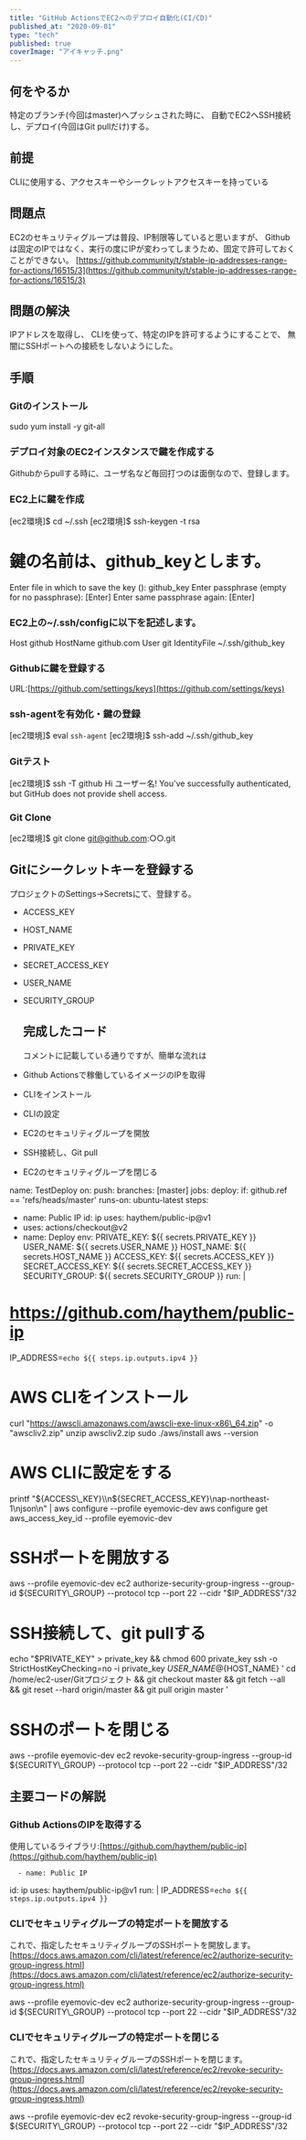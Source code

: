 ```yaml
---
title: "GitHub ActionsでEC2へのデプロイ自動化(CI/CD)"
published_at: "2020-09-01"
type: "tech"
published: true
coverImage: "アイキャッチ.png"
---
```


## 何をやるか

特定のブランチ(今回はmaster)へプッシュされた時に、 自動でEC2へSSH接続し、デプロイ(今回はGit pullだけ)する。

## 前提

CLIに使用する、アクセスキーやシークレットアクセスキーを持っている

## 問題点

EC2のセキュリティグループは普段、IP制限等していると思いますが、 Githubは固定のIPではなく、実行の度にIPが変わってしまうため、固定で許可しておくことができない。 [https://github.community/t/stable-ip-addresses-range-for-actions/16515/3](https://github.community/t/stable-ip-addresses-range-for-actions/16515/3)

## 問題の解決

IPアドレスを取得し、 CLIを使って、特定のIPを許可するようにすることで、 無闇にSSHポートへの接続をしないようにした。

## 手順

### Gitのインストール

sudo yum install -y  git-all

### デプロイ対象のEC2インスタンスで鍵を作成する

Githubからpullする時に、ユーザ名など毎回打つのは面倒なので、登録します。

### EC2上に鍵を作成

\[ec2環境\]$ cd ~/.ssh
\[ec2環境\]$ ssh-keygen -t rsa
# 鍵の名前は、github\_keyとします。
Enter file in which to save the key (): github\_key
Enter passphrase (empty for no passphrase): \[Enter\]
Enter same passphrase again: \[Enter\]

### EC2上の~/.ssh/configに以下を記述します。

Host github
HostName github.com
User git
IdentityFile ~/.ssh/github\_key

### Githubに鍵を登録する

URL:[https://github.com/settings/keys](https://github.com/settings/keys)

### ssh-agentを有効化・鍵の登録

\[ec2環境\]$ eval `ssh-agent`
\[ec2環境\]$ ssh-add ~/.ssh/github\_key

### Gitテスト

\[ec2環境\]$ ssh -T github
Hi ユーザー名! You've successfully authenticated, but GitHub does not provide shell access.

### Git Clone

\[ec2環境\]$ git clone git@github.com:○○.git

## Gitにシークレットキーを登録する

プロジェクトのSettings→Secretsにて、登録する。

- ACCESS\_KEY
- HOST\_NAME
- PRIVATE\_KEY
- SECRET\_ACCESS\_KEY
- USER\_NAME
- SECURITY\_GROUP
    
    ## 完成したコード
    
    コメントに記載している通りですが、簡単な流れは
    
- Github Actionsで稼働しているイメージのIPを取得
    
- CLIをインストール
- CLIの設定
- EC2のセキュリティグループを開放
- SSH接続し、Git pull
- EC2のセキュリティグループを閉じる

name: TestDeploy
on:
push:
branches: \[master\]
jobs:
deploy:
if: github.ref == 'refs/heads/master'
runs-on: ubuntu-latest
steps:
- name: Public IP
id: ip
uses: haythem/public-ip@v1
- uses: actions/checkout@v2
- name: Deploy
env:
PRIVATE\_KEY: ${{ secrets.PRIVATE\_KEY }}
USER\_NAME: ${{ secrets.USER\_NAME }}
HOST\_NAME: ${{ secrets.HOST\_NAME }}
ACCESS\_KEY: ${{ secrets.ACCESS\_KEY }}
SECRET\_ACCESS\_KEY: ${{ secrets.SECRET\_ACCESS\_KEY }}
SECURITY\_GROUP: ${{ secrets.SECURITY\_GROUP }}
run: |
# https://github.com/haythem/public-ip
IP\_ADDRESS=`echo ${{ steps.ip.outputs.ipv4 }}`
# AWS CLIをインストール
curl "https://awscli.amazonaws.com/awscli-exe-linux-x86\_64.zip" -o "awscliv2.zip"
unzip awscliv2.zip
sudo ./aws/install
aws --version
# AWS CLIに設定をする
printf "${ACCESS\_KEY}\\n${SECRET\_ACCESS\_KEY}\\nap-northeast-1\\njson\\n" | aws configure --profile eyemovic-dev
aws configure get aws\_access\_key\_id --profile eyemovic-dev
# SSHポートを開放する
aws --profile eyemovic-dev ec2 authorize-security-group-ingress --group-id ${SECURITY\_GROUP} --protocol tcp --port 22 --cidr "$IP\_ADDRESS"/32
# SSH接続して、git pullする
echo "$PRIVATE\_KEY" > private\_key && chmod 600 private\_key
ssh -o StrictHostKeyChecking=no -i private\_key ${USER\_NAME}@${HOST\_NAME} '
cd /home/ec2-user/Gitプロジェクト &&
git checkout master &&
git fetch --all &&
git reset --hard origin/master &&
git pull origin master
'
# SSHのポートを閉じる
aws --profile eyemovic-dev ec2 revoke-security-group-ingress --group-id ${SECURITY\_GROUP} --protocol tcp --port 22 --cidr "$IP\_ADDRESS"/32

## 主要コードの解説

### Github ActionsのIPを取得する

使用しているライブラリ:[https://github.com/haythem/public-ip](https://github.com/haythem/public-ip)

      - name: Public IP
id: ip
uses: haythem/public-ip@v1
run: |
IP\_ADDRESS=`echo ${{ steps.ip.outputs.ipv4 }}`

### CLIでセキュリティグループの特定ポートを開放する

これで、指定したセキュリティグループのSSHポートを開放します。 [https://docs.aws.amazon.com/cli/latest/reference/ec2/authorize-security-group-ingress.html](https://docs.aws.amazon.com/cli/latest/reference/ec2/authorize-security-group-ingress.html)

aws --profile eyemovic-dev ec2 authorize-security-group-ingress --group-id ${SECURITY\_GROUP} --protocol tcp --port 22 --cidr "$IP\_ADDRESS"/32

### CLIでセキュリティグループの特定ポートを閉じる

これで、指定したセキュリティグループのSSHポートを閉じます。 [https://docs.aws.amazon.com/cli/latest/reference/ec2/revoke-security-group-ingress.html](https://docs.aws.amazon.com/cli/latest/reference/ec2/revoke-security-group-ingress.html)

aws --profile eyemovic-dev ec2 revoke-security-group-ingress --group-id ${SECURITY\_GROUP} --protocol tcp --port 22 --cidr "$IP\_ADDRESS"/32
